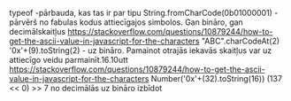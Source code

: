 typeof -pārbauda, kas tas ir par tipu
String.fromCharCode(0b01000001) - pārvērš no fabulas kodus attiecīgajos simbolos. Gan bināro, gan decimālskaitļus
https://stackoverflow.com/questions/10879244/how-to-get-the-ascii-value-in-javascript-for-the-characters
"ABC".charCodeAt(2)
'0x'+(9).toString(2) - uz bināro. Pamainot otrajās iekavās skaitļus var uz attiecīgo veidu parmainīt.16.10utt
https://stackoverflow.com/questions/10879244/how-to-get-the-ascii-value-in-javascript-for-the-characters
Number('0x'+(32).toString(16))
(137 << 0) >> 7 no decimālās uz bināro izbīdot 